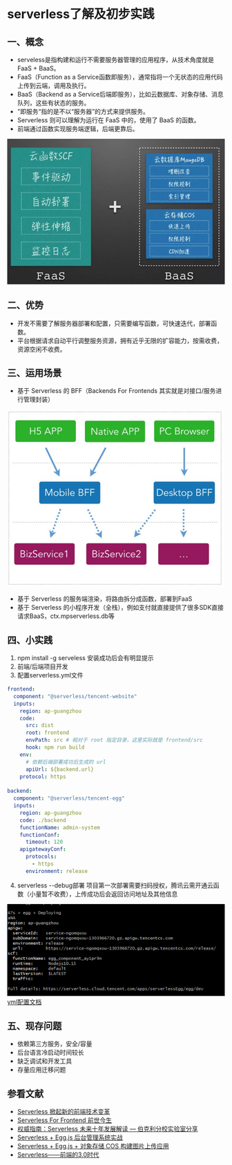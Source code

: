 # serverless了解及初步实践
## 一、概念
- serveless是指构建和运行不需要服务器管理的应用程序，从技术角度就是FaaS + BaaS。
- FaaS（Function as a Service函数即服务），通常指将一个无状态的应用代码上传到云端，调用及执行。
- BaaS（Backend as a Service后端即服务），比如云数据库、对象存储、消息队列，这些有状态的服务。
- ”即服务“指的是不以“服务器”的方式来提供服务。
- Serverless 则可以理解为运行在 FaaS 中的，使用了 BaaS 的函数。
- 前端通过函数实现服务端逻辑，后端更靠后。

[![](https://github.com/MangoTi/MangoTi.github.io/blob/master/img/serverless1.jpg)](组成)

## 二、优势
- 开发不需要了解服务器部署和配置，只需要编写函数，可快速迭代，部署函数。
- 平台根据请求自动平行调整服务资源，拥有近乎无限的扩容能力，按需收费，资源空闲不收费。

## 三、运用场景
- 基于 Serverless 的 BFF（Backends For Frontends 其实就是对接口/服务进行管理封装）

[![](https://github.com/MangoTi/MangoTi.github.io/blob/master/img/serverless2.jpg)](BFF)
- 基于 Serverless 的服务端渲染，将路由拆分成函数，部署到FaaS
- 基于 Serverless 的小程序开发（全栈），例如支付就直接提供了很多SDK直接请求BaaS，ctx.mpserverless.db等

## 四、小实践
1. npm install -g serveless 安装成功后会有明显提示
2. 前端/后端项目开发
3. 配置serverless.yml文件
```yml
frontend:
  component: "@serverless/tencent-website"
  inputs:
    region: ap-guangzhou
    code:
      src: dist
      root: frontend
      envPath: src # 相对于 root 指定目录，这里实际就是 frontend/src
      hook: npm run build
    env:
      # 依赖后端部署成功后生成的 url
      apiUrl: ${backend.url}
    protocol: https

backend:
  component: "@serverless/tencent-egg"
  inputs:
    region: ap-guangzhou
    code: ./backend
    functionName: admin-system
    functionConf:
      timeout: 120
    apigatewayConf:
      protocols:
        - https
      environment: release
```
4. serverless --debug部署 项目第一次部署需要扫码授权，腾讯云需开通云函数（小量暂不收费），上传成功后会返回访问地址及其他信息

[![](https://github.com/MangoTi/MangoTi.github.io/blob/master/img/serverless3.png)](结果展示)
[yml配置文档](https://github.com/serverless-components/tencent-scf/blob/master/docs/configure.md "yml配置文档")

## 五、现存问题
- 依赖第三方服务，安全/容量
- 后台语言冷启动时间较长
- 缺乏调试和开发工具
- 存量应用迁移问题

## 参看文献
- [Serverless 掀起新的前端技术变革](https://zhuanlan.zhihu.com/p/65914436 "Serverless 掀起新的前端技术变革")
- [Serverless For Frontend 前世今生](https://zhuanlan.zhihu.com/p/77095720 "Serverless For Frontend 前世今生")
- [权威指南：Serverless 未来十年发展解读 — 伯克利分校实验室分享](https://serverlesscloud.cn/blog/2020-09-24-slsdays-johann-1/ "权威指南：Serverless 未来十年发展解读 — 伯克利分校实验室分享")
- [Serverless + Egg.js 后台管理系统实战](https://serverlesscloud.cn/best-practice/2020-02-07-serverless-admin-system "Serverless + Egg.js 后台管理系统实战")
- [Serverless + Egg.js + 对象存储 COS 构建图片上传应用](https://serverlesscloud.cn/blog/2020-03-31-serverless-egg "Serverless + Egg.js + 对象存储 COS 构建图片上传应用")
- [Serverless——前端的3.0时代](https://zhuanlan.zhihu.com/p/84054729 "Serverless——前端的3.0时代")

